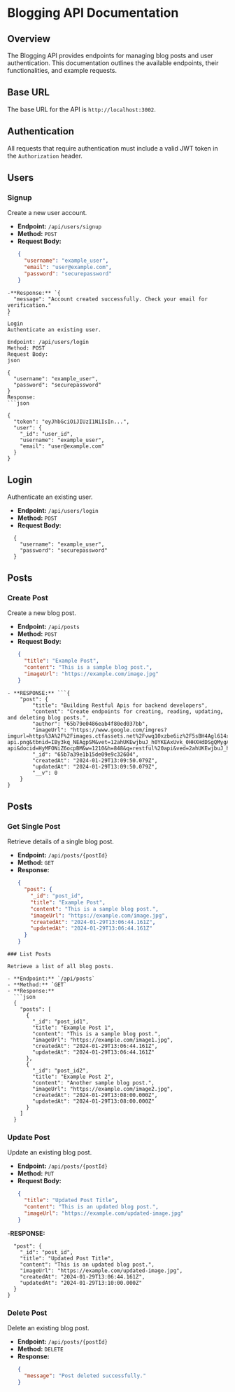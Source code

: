 # Blogging API Documentation

## Overview

The Blogging API provides endpoints for managing blog posts and user authentication. This documentation outlines the available endpoints, their functionalities, and example requests.

## Base URL

The base URL for the API is `http://localhost:3002`.

## Authentication

All requests that require authentication must include a valid JWT token in the `Authorization` header.

## Users

### Signup

Create a new user account.

- **Endpoint:** `/api/users/signup`
- **Method:** `POST`
- **Request Body:**
  ```json
  {
    "username": "example_user",
    "email": "user@example.com",
    "password": "securepassword"
  }
```
-**Response:** `{
  "message": "Account created successfully. Check your email for verification."
}
`
Login
Authenticate an existing user.

Endpoint: /api/users/login
Method: POST
Request Body:
json

{
  "username": "example_user",
  "password": "securepassword"
}
Response:
```json

{
  "token": "eyJhbGciOiJIUzI1NiIsIn...",
  "user": {
    "_id": "user_id",
    "username": "example_user",
    "email": "user@example.com"
  }
}
```
## Login

Authenticate an existing user.

- **Endpoint:** `/api/users/login`
- **Method:** `POST`
- **Request Body:**
```
  {
    "username": "example_user",
    "password": "securepassword"
  }
```
## Posts

### Create Post

Create a new blog post.

- **Endpoint:** `/api/posts`
- **Method:** `POST`
- **Request Body:**
  ```json
  {
    "title": "Example Post",
    "content": "This is a sample blog post.",
    "imageUrl": "https://example.com/image.jpg"
  }
```
- **RESPONSE:** ```{
	"post": {
		"title": "Building Restful Apis for backend developers",
		"content": "Create endpoints for creating, reading, updating, and deleting blog posts.",
		"author": "65b79e0486eab4f80ed037bb",
		"imageUrl": "https://www.google.com/imgres?imgurl=https%3A%2F%2Fimages.ctfassets.net%2Fvwq10xzbe6iz%2F5sBH4Agl614xM7exeLsTo7%2F9e84dce01735f155911e611c42c9793f%2Frest-api.png&tbnid=IBy3kq_NEAgpSM&vet=12ahUKEwjbuJ_h0YKEAxUvk_0HHXHdDSgQMygAegQIARB0..i&imgrefurl=https%3A%2F%2Fmannhowie.com%2Frest-api&docid=HyMFONiZ6ocpBM&w=1210&h=848&q=restful%20api&ved=2ahUKEwjbuJ_h0YKEAxUvk_0HHXHdDSgQMygAegQIARB0",
		"_id": "65b7a39e1b15de09e9c32604",
		"createdAt": "2024-01-29T13:09:50.079Z",
		"updatedAt": "2024-01-29T13:09:50.079Z",
		"__v": 0
	}
}
```
## Posts

### Get Single Post

Retrieve details of a single blog post.

- **Endpoint:** `/api/posts/{postId}`
- **Method:** `GET`
- **Response:**
  ```json
  {
    "post": {
      "_id": "post_id",
      "title": "Example Post",
      "content": "This is a sample blog post.",
      "imageUrl": "https://example.com/image.jpg",
      "createdAt": "2024-01-29T13:06:44.161Z",
      "updatedAt": "2024-01-29T13:06:44.161Z"
    }
  }
```
### List Posts

Retrieve a list of all blog posts.

- **Endpoint:** `/api/posts`
- **Method:** `GET`
- **Response:**
  ```json
  {
    "posts": [
      {
        "_id": "post_id1",
        "title": "Example Post 1",
        "content": "This is a sample blog post.",
        "imageUrl": "https://example.com/image1.jpg",
        "createdAt": "2024-01-29T13:06:44.161Z",
        "updatedAt": "2024-01-29T13:06:44.161Z"
      },
      {
        "_id": "post_id2",
        "title": "Example Post 2",
        "content": "Another sample blog post.",
        "imageUrl": "https://example.com/image2.jpg",
        "createdAt": "2024-01-29T13:08:00.000Z",
        "updatedAt": "2024-01-29T13:08:00.000Z"
      }
    ]
  }
```
### Update Post

Update an existing blog post.

- **Endpoint:** `/api/posts/{postId}`
- **Method:** `PUT`
- **Request Body:**
  ```json
  {
    "title": "Updated Post Title",
    "content": "This is an updated blog post.",
    "imageUrl": "https://example.com/updated-image.jpg"
  }
-**RESPONSE:**
```{
  "post": {
    "_id": "post_id",
    "title": "Updated Post Title",
    "content": "This is an updated blog post.",
    "imageUrl": "https://example.com/updated-image.jpg",
    "createdAt": "2024-01-29T13:06:44.161Z",
    "updatedAt": "2024-01-29T13:10:00.000Z"
  }
}
```
### Delete Post

Delete an existing blog post.

- **Endpoint:** `/api/posts/{postId}`
- **Method:** `DELETE`
- **Response:**
  ```json
  {
    "message": "Post deleted successfully."
  }
```






